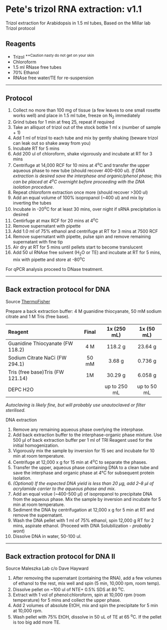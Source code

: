 # Pete's trizol RNA extraction: v1.1

Trizol extraction for Arabidopsis in 1.5 ml tubes, Based on the Millar lab Trizol protocol

## Reagents
  - Trizol <sup>**Caution nasty do not get on your skin</sup>
  - Chloroform
  - 1.5 ml RNase free tubes
  - 70% Ethanol
  - RNAse free water/TE for re-suspension

----
## Protocol
  1. Collect no more than 100 mg of tissue (a few leaves to one small rosette works well) and place in 1.5 ml tube, freeze on N<sub>2</sub> immediately
  2. Grind tubes for 1 min at freq 25, repeat if required
  3. Take an alliquot of trizol out of the stock bottle 1 ml x (number of sample + 1)
  3. Add 1 ml of trizol to each tube and mix by gently shaking (beware trizol can leak out so shake away from you)
  4. Incubate RT for 5 mins
  5. Add 200 ul of chloroform, shake vigorously and incubate at RT for 3 mins
  6. Centrifuge at 14,000 RCF for 10 mins at 4<sup>o</sup>C and transfer the upper aqueous phase to new tube (should recover 400-600 ul). *If DNA extraction is desired save the interphase and organic/phenol phase; this can be placed at 4<sup>o</sup>C overnight before proceeding with the DNA isolation procedure*.
  7. Repeat chloroform extraction once more (should recover >300 ul)
  8. Add an equal volume of 100% isopropanol (~400 ul) and mix by inverting the tubes
  9. Incubate in -20<sup>o</sup>C for at least 30 mins, over night if sRNA precipitation is desired
  10. Centirfuge at max RCF for 20 mins at 4<sup>o</sup>C
  11. Remove supernatant with pipette
  12. Add 1.0 ml of 75% ethanol and centrifuge at RT for 3 mins at 7500 RCF
  13. Remove supernatant with pipette, pulse spin and remove remaining supernatant with fine tip
  14. Air dry at RT for 5 mins until pellets start to become translucent
  15. Add 50 ul RNAse free solvent (H<sub>2</sub>O or TE) and incubate at RT for 5 mins, mix with pipette and store at -80<sup>o</sup>C
  
For qPCR analysis proceed to DNase treatment.

----
## Back extraction protocol for DNA
Source [ThermoFisher](https://www.thermofisher.com/au/en/home/references/protocols/nucleic-acid-purification-and-analysis/dna-extraction-protocols/tri-reagent-dna-protein-isolation-protocol.html)

Prepare a back extraction buffer: 4 M guanidine thiocyanate, 50 mM sodium citrate and 1 M Tris (free base).
  
|		Reagent		|Final			|1x (250 mL)		|1x (50 mL)	|
|:--------------|:---------:|:---------:|:---------:|
|Guanidine Thiocyanate 	(FW 118.2)	|		4 M	|	118.2 g		| 23.64 g			|
|Sodium Citrate NaCi (FW 294.1)			| 50 mM			| 3.68 g		|	0.736 g		|
|Tris (free base)Tris (FW 121.14)			|1M		|30.29 g			|		6.058 g	|
|DEPC H2O		|		| up to 250 mL			|		up to 50 mL	|

*Autoclaving is likely fine, but will probably use unautoclaved or filter sterilised.*

DNA extraction
 1. Remove any remaining aqueous phase overlying the interphase.
 2. Add back extraction buffer to the interphase-organic phase mixture. Use 500 μl of back extraction buffer per 1 ml of TRI Reagent used for the initial homogenization.
 3. Vigorously mix the sample by inversion for 15 sec and incubate for 10 min at room temperature.
 4. Centrifuge at 12,000 x g for 15 min at 4<sup>o</sup>C to separate the phases.
 5. Transfer the upper, aqueous phase containing DNA to a clean tube and save the interphase and organic phase at 4°C for subsequent protein isolation.
 6. *(Optional) If the expected DNA yield is less than 20 μg, add 2–8 μl of acrylamide carrier to the aqueous phase and mix.*
 7. Add an equal volue (~400-500 μl) of isopropanol to precipitate DNA from the aqueous phase. Mix the sample by inversion and incubate for 5 min at room temperature.
 8. Sediment the DNA by centrifugation at 12,000 x g for 5 min at RT and remove the supernatant.
 9. Wash the DNA pellet with 1 ml of 75% ethanol, spin 12,000 g RT for 2 mins, aspirate ethanol. (Proceed with DNA Solubilization - *probably wont*)
 10. Dissolve DNA in water, 50-100 ul.

----
## Back extraction protocol for DNA II
Source Maleszka Lab c/o Dave Hayward

1. After removing the supernatant (containing the RNA), add a few volumes of ethanol to the rest, mix well and spin (5 min, 10,000 rpm, room temp). 
2. Dissolve pellet on ~100 ul of NTE+ 0.5% SDS at 80 <sup>o</sup>C. 
3. Extract with 1 vol of phenol:chloroform, spin at 10,000 rpm (room temperature) for 5 mins and collect the upper phase. 
4. Add 2 volumes of absolute EtOH, mix and spin the precipitate for 5 min at 10,000 rpm. 
5. Wash pellet with 75% EtOH, dissolve in 50 uL of TE at 65 <sup>o</sup>C. If the pellet is too big add more TE.
